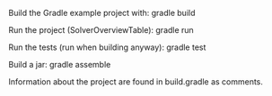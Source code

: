 <!--
This file is part of JavaSMT,
an API wrapper for a collection of SMT solvers:
https://github.com/sosy-lab/java-smt

SPDX-FileCopyrightText: 2021 Dirk Beyer <https://www.sosy-lab.org>

SPDX-License-Identifier: Apache-2.0
-->

Build the Gradle example project with:
  gradle build

Run the project (SolverOverviewTable):
  gradle run

Run the tests (run when building anyway):
  gradle test

Build a jar:
  gradle assemble

Information about the project are found in build.gradle as comments.